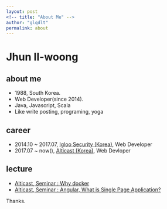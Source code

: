 ```yaml
---
layout: post
<!-- title: "About Me" -->
author: "glqdlt"
permalink: about
---
```


# Jhun Il-woong

## about me
+ 1988, South Korea.
+ Web Developer(since 2014).
+ Java, Javascript, Scala
+ Like write posting, programing, yoga

## career

+ 2014.10 ~ 2017.07, [Igloo Security (Korea)](http://www.igloosec.co.kr/en/index.do), Web Developer
+ 2017.07 ~ now(), [Alticast (Korea)](http://www.alticast.com/main.html), Web Devloper

## lecture

+ [Alticast, Seminar : Why docker](https://www.slideshare.net/Jhunww/why-docker-80198509)
+ [Alticast, Seminar : Angular, What is Single Page Application?](https://www.slideshare.net/Jhunww/angular-what-is-singlepageapplication)

Thanks.

